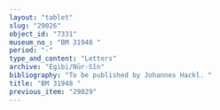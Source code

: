 ```yaml
---
layout: "tablet"
slug: "29026"
object_id: "7331"
museum_no_: "BM 31948 "
period: "-"
type_and_content: "Letters"
archive: "Egibi/Nūr-Sîn"
bibliography: "To be published by Johannes Hackl. "
title: "BM 31948 "
previous_item: "29029"
---
```

